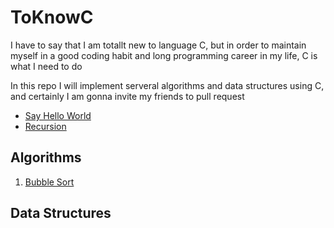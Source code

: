 # ToKnowC

I have to say that I am totallt new to language C, but in order to maintain myself in a good coding habit and long programming career in my life, C is what I need to do

In this repo I will implement serveral algorithms and data structures using C, and certainly I am gonna invite my friends to pull request  

* [Say Hello World](https://github.com/Ronlee12355/ToKnowC/blob/master/helloWorld.c)  
* [Recursion](https://github.com/Ronlee12355/ToKnowC/blob/master/recursion.c)

## Algorithms
1. [Bubble Sort](https://github.com/Ronlee12355/ToKnowC/blob/master/bubbleSort.c)



## Data Structures